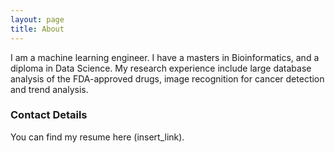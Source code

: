 ```yaml
---
layout: page
title: About
---
```


I am a machine learning engineer. I have a masters in Bioinformatics, and a diploma in Data Science.
My research experience include large database analysis of the FDA-approved drugs, image recognition for cancer detection and trend analysis.


### Contact Details
You can find my resume here (insert_link).

